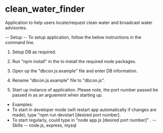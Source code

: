 # clean_water_finder
Application to help users locate/request clean water and broadcast water advisories.

-- Setup --
To setup application, follow the below instructions in the command line.

1. Setup DB as required.

2. Run "npm install" in the to install the required node packages.

3. Open up the "dbcon.js.example" file and enter DB information.

4. Rename "dbcon.js.example" file to "dbcon.js".

5. Start up instance of application. Please note, the port number passed be passed in as an arguement when starting up.
- Examples:
- To start in developer mode (will restart app automatically if changes are made), type "npm run devstart [desired port number]. 
- To start regularly, could type in "node app.js [desired port number]"
.
-- Skills --
node.js, express, mysql 
